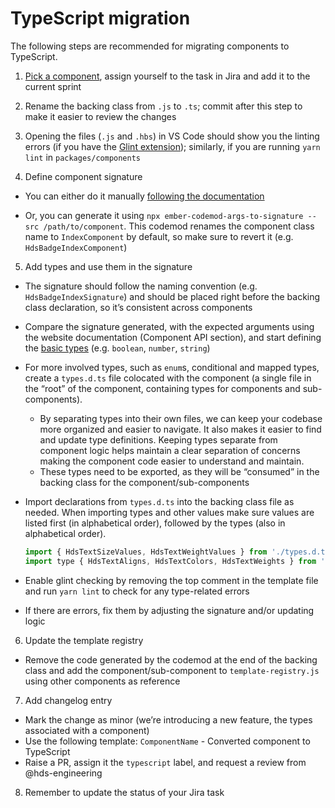 # TypeScript migration

The following steps are recommended for migrating components to TypeScript.

1. [Pick a component]((https://hashicorp.atlassian.net/browse/HDS-2392)), assign yourself to the task in Jira and add it to the current sprint

2. Rename the backing class from `.js` to `.ts`; commit after this step to make it easier to review the changes

3. Opening the files (`.js` and `.hbs`) in VS Code should show you the linting errors (if you have the [Glint extension](https://marketplace.visualstudio.com/items?itemName=typed-ember.glint-vscode)); similarly, if you are running `yarn lint` in `packages/components`

4. Define component signature

- You can either do it manually [following the documentation](https://typed-ember.gitbook.io/glint/environments/ember/component-signatures#glimmer-components)

- Or, you can generate it using `npx ember-codemod-args-to-signature --src /path/to/component`. This codemod renames the component class name to `IndexComponent` by default, so make sure to revert it (e.g. `HdsBadgeIndexComponent`)

5. Add types and use them in the signature

- The signature should follow the naming convention (e.g. `HdsBadgeIndexSignature`) and should be placed right before the backing class declaration, so it’s consistent across components

- Compare the signature generated, with the expected arguments using the website documentation (Component API section), and start defining the [basic types](https://www.typescriptlang.org/docs/handbook/basic-types.html) (e.g. `boolean`, `number`, `string`)

- For more involved types, such as `enum`s, conditional and mapped types, create a `types.d.ts` file colocated with the component (a single file in the “root” of the component, containing types for components and sub-components).
  - By separating types into their own files, we can keep your codebase more organized and easier to navigate. It also makes it easier to find and update type definitions. Keeping types separate from component logic helps maintain a clear separation of concerns making the component code easier to understand and maintain.
  - These types need to be exported, as they will be “consumed” in the backing class for the component/sub-components

- Import declarations from `types.d.ts` into the backing class file as needed. When importing types and other values make sure values are listed first (in alphabetical order), followed by the types (also in alphabetical order).

  ```js
  import { HdsTextSizeValues, HdsTextWeightValues } from './types.d.ts'
  import type { HdsTextAligns, HdsTextColors, HdsTextWeights } from './types.d.ts';
  ```

- Enable glint checking by removing the top comment in the template file and run `yarn lint` to check for any type-related errors
- If there are errors, fix them by adjusting the signature and/or updating logic

6. Update the template registry

- Remove the code generated by the codemod at the end of the backing class and add the component/sub-component to `template-registry.js` using other components as reference

7. Add changelog entry

- Mark the change as minor (we’re introducing a new feature, the types associated with a component)
- Use the following template: `ComponentName` - Converted component to TypeScript
- Raise a PR, assign it the `typescript` label, and request a review from @hds-engineering

8. Remember to update the status of your Jira task
